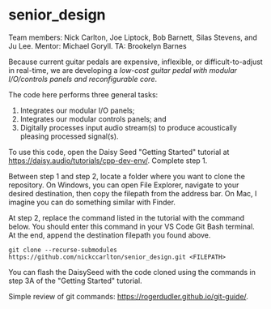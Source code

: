 # senior_design
Team members: Nick Carlton, Joe Liptock, Bob Barnett, Silas Stevens, and Ju Lee. 
Mentor: Michael Goryll. 
TA: Brookelyn Barnes

Because current guitar pedals are expensive, inflexible, or difficult-to-adjust in real-time, we are developing a *low-cost guitar pedal with modular I/O/controls panels and reconfigurable core*.

The code here performs three general tasks:
1) Integrates our modular I/O panels;
2) Integrates our modular controls panels; and
3) Digitally processes input audio stream(s) to produce acoustically pleasing processed signal(s).

To use this code, open the Daisy Seed "Getting Started" tutorial at https://daisy.audio/tutorials/cpp-dev-env/. Complete step 1.

Between step 1 and step 2, locate a folder where you want to clone the repository. On Windows, you can open File Explorer, navigate to your desired destination, then copy the filepath from the address bar. On Mac, I imagine you can do something similar with Finder.

At step 2, replace the command listed in the tutorial with the command below. You should enter this command in your VS Code Git Bash terminal. At the end, append the destination filepath you found above.
```
git clone --recurse-submodules https://github.com/nickccarlton/senior_design.git <FILEPATH>
```

You can flash the DaisySeed with the code cloned using the commands in step 3A of the "Getting Started" tutorial.

Simple review of git commands: https://rogerdudler.github.io/git-guide/.